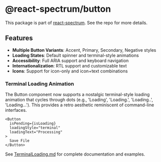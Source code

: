 # @react-spectrum/button

This package is part of [react-spectrum](https://github.com/adobe/react-spectrum). See the repo for more details.

## Features

- **Multiple Button Variants**: Accent, Primary, Secondary, Negative styles
- **Loading States**: Default spinner and terminal-style animations
- **Accessibility**: Full ARIA support and keyboard navigation
- **Internationalization**: RTL support and customizable text
- **Icons**: Support for icon-only and icon+text combinations

### Terminal Loading Animation

The Button component now supports a nostalgic terminal-style loading animation that cycles through dots (e.g., 'Loading', 'Loading.', 'Loading..', 'Loading...'). This provides a retro aesthetic reminiscent of command-line interfaces.

```tsx
<Button 
  isPending={isLoading} 
  loadingStyle="terminal"
  loadingText="Processing"
>
  Save File
</Button>
```

See [TerminalLoading.md](./docs/TerminalLoading.md) for complete documentation and examples.
